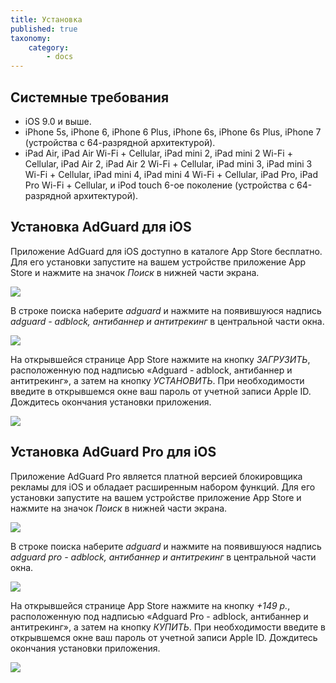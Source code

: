 ```yaml
---
title: Установка
published: true
taxonomy:
    category:
        - docs
---
```


## Системные требования
* iOS 9.0 и выше.
* iPhone 5s, iPhone 6, iPhone 6 Plus, iPhone 6s, iPhone 6s Plus, iPhone 7 (устройства с 64-разрядной архитектурой).
* iPad Air, iPad Air Wi-Fi + Cellular, iPad mini 2, iPad mini 2 Wi-Fi + Cellular, iPad Air 2, iPad Air 2 Wi-Fi + Cellular, iPad mini 3, iPad mini 3 Wi-Fi + Cellular, iPad mini 4, iPad mini 4 Wi-Fi + Cellular, iPad Pro, iPad Pro Wi-Fi + Cellular, и iPod touch 6-ое поколение (устройства с 64-разрядной архитектурой).

## Установка AdGuard для iOS
Приложение AdGuard для iOS доступно в каталоге App Store бесплатно. Для его установки запустите на вашем устройстве приложение App Store и нажмите на значок _Поиск_ в нижней части экрана.

<kbd>

![](ios_install_RU_01.PNG?cropResize=800,600)

</kbd>

В строке поиска наберите _adguard_ и нажмите на появившуюся надпись _adguard - adblock, антибаннер и антитрекинг_ в центральной части окна.

![](ios_install_RU_02.PNG)

На открывшейся странице App Store нажмите на кнопку _ЗАГРУЗИТЬ_, расположенную под надписью «Adguard - adblock, антибаннер и антитрекинг», а затем на кнопку _УСТАНОВИТЬ_. При необходимости введите в открывшемся окне ваш пароль от учетной записи Apple ID. Дождитесь окончания установки приложения.

![](ios_install_RU_03.PNG) 

## Установка AdGuard Pro для iOS
 
Приложение AdGuard Pro является платной версией блокировщика рекламы для iOS и обладает расширенным набором функций. Для его установки запустите на вашем устройстве приложение App Store и нажмите на значок _Поиск_ в нижней части экрана.

![](ios_install_RU_01.PNG)

В строке поиска наберите _adguard_ и нажмите на появившуюся надпись _adguard pro - adblock, антибаннер и антитрекинг_ в центральной части окна.

![](ios_install_RU_02.PNG)

На открывшейся странице App Store нажмите на кнопку _+149 р._, расположенную под надписью «Adguard Pro - adblock, антибаннер и антитрекинг», а затем на кнопку _КУПИТЬ_. При необходимости введите в открывшемся окне ваш пароль от учетной записи Apple ID. Дождитесь окончания установки приложения.

![](ios_install_RU_04.PNG)
